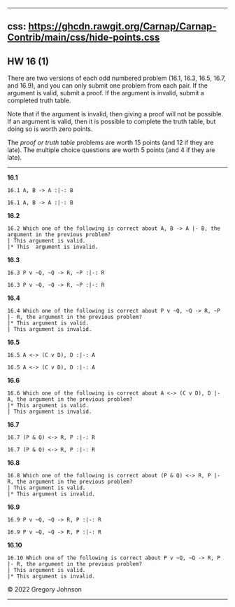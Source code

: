 
---
css: https://ghcdn.rawgit.org/Carnap/Carnap-Contrib/main/css/hide-points.css
---

## HW 16 (1)

There are two versions of each odd numbered problem (16.1, 16.3, 16.5, 16.7, and 16.9), and you can only submit one problem from each pair. If the argument is valid, submit a proof. If the argument is invalid, submit a completed truth table. 

Note that if the argument is invalid, then giving a proof will not be possible. If an argument is valid, then it is possible to complete the truth table, but doing so is worth zero points.

The _proof or truth table_ problems are worth 15 points (and 12 if they are late). The multiple choice questions are worth 5 points (and 4 if they are late).


---

__16.1__

~~~{.ProofChecker .JohnsonSL options="fonts tabindent" guides="fitch" points="15" late-credit="12"}
16.1 A, B -> A :|-: B
~~~

~~~{.TruthTable .Validity system="magnusSL" options="turnstilemark nocounterexample nodash autoAtoms" points="15" late-credit="12"}
16.1 A, B -> A :|-: B
~~~

__16.2__

~~~{.QualitativeProblem .MultipleChoice options="exam" points="5" late-credit="4"}
16.2 Which one of the following is correct about A, B -> A |- B, the argument in the previous problem?
| This argument is valid.
|* This  argument is invalid.
~~~


__16.3__

~~~{.ProofChecker .JohnsonSL options="fonts tabindent" guides="fitch" points="15" late-credit="12"}
16.3 P v ~Q, ~Q -> R, ~P :|-: R
~~~

~~~{.TruthTable .Validity system="magnusSL" options="turnstilemark nocounterexample nodash autoAtoms" points="0"}
16.3 P v ~Q, ~Q -> R, ~P :|-: R
~~~

__16.4__

~~~{.QualitativeProblem .MultipleChoice options="exam" points="5" late-credit="4"}
16.4 Which one of the following is correct about P v ~Q, ~Q -> R, ~P |- R, the argument in the previous problem?
|* This argument is valid.
| This argument is invalid.
~~~


__16.5__

~~~{.ProofChecker .JohnsonSL options="fonts tabindent" guides="fitch" points="15" late-credit="12"}
16.5 A <-> (C v D), D :|-: A
~~~

~~~{.TruthTable .Validity system="magnusSL" options="turnstilemark nocounterexample nodash autoAtoms" points="0"}
16.5 A <-> (C v D), D :|-: A
~~~

__16.6__

~~~{.QualitativeProblem .MultipleChoice options="exam" points="5" late-credit="4"}
16.6 Which one of the following is correct about A <-> (C v D), D |- A, the argument in the previous problem?
|* This argument is valid.
| This argument is invalid.
~~~


__16.7__

~~~{.ProofChecker .JohnsonSL options="fonts tabindent" guides="fitch" points="15" late-credit="12"}
16.7 (P & Q) <-> R, P :|-: R
~~~

~~~{.TruthTable .Validity system="magnusSL" options="turnstilemark nocounterexample nodash autoAtoms" points="15" late-credit="12"}
16.7 (P & Q) <-> R, P :|-: R
~~~

__16.8__

~~~{.QualitativeProblem .MultipleChoice options="exam" points="5" late-credit="4"}
16.8 Which one of the following is correct about (P & Q) <-> R, P |- R, the argument in the previous problem?
| This argument is valid.
|* This argument is invalid.
~~~


__16.9__

~~~{.ProofChecker .JohnsonSL options="fonts tabindent" guides="fitch" points="15" late-credit="12"}
16.9 P v ~Q, ~Q -> R, P :|-: R
~~~

~~~{.TruthTable .Validity system="magnusSL" options="turnstilemark nocounterexample nodash autoAtoms" points="15" late-credit="12"}
16.9 P v ~Q, ~Q -> R, P :|-: R
~~~

__16.10__

~~~{.QualitativeProblem .MultipleChoice options="exam" points="5" late-credit="4"}
16.10 Which one of the following is correct about P v ~Q, ~Q -> R, P |- R, the argument in the previous problem?
| This argument is valid.
|* This argument is invalid.
~~~

&copy; 2022 Gregory Johnson 
 
---